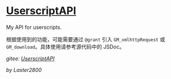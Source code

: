 # [UserscriptAPI](https://greasyfork.org/zh-CN/scripts/409641)

My API for userscripts.

根据使用到的功能，可能需要通过 `@grant` 引入 `GM_xmlhttpRequest` 或 `GM_download`。具体使用请参考源代码中的 JSDoc。

*gitee: [UserscriptAPI](https://gitee.com/liangjiancang/userscript/tree/master/lib/UserscriptAPI)*

*by Laster2800*
